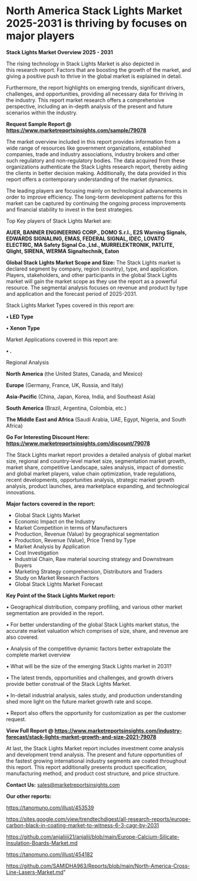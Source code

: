 # North America Stack Lights Market 2025-2031 is thriving by focuses on major players

<Strong> Stack Lights Market Overview 2025 - 2031</strong>

The rising technology in Stack Lights Market is also depicted in this research report. Factors that are boosting the growth of the market, and giving a positive push to thrive in the global market is explained in detail.

Furthermore, the report highlights on emerging trends, significant drivers, challenges, and opportunities, providing all necessary data for thriving in the industry. This report market research offers a comprehensive perspective, including an in-depth analysis of the present and future scenarios within the industry.

<strong>Request Sample Report @ <a href=https://www.marketreportsinsights.com/sample/79078>https://www.marketreportsinsights.com/sample/79078</a></strong>

The market overview included in this report provides information from a wide range of resources like government organizations, established companies, trade and industry associations, industry brokers and other such regulatory and non-regulatory bodies. The data acquired from these organizations authenticate the Stack Lights research report, thereby aiding the clients in better decision making. Additionally, the data provided in this report offers a contemporary understanding of the market dynamics.

The leading players are focusing mainly on technological advancements in order to improve efficiency. The long-term development patterns for this market can be captured by continuing the ongoing process improvements and financial stability to invest in the best strategies.

Top Key players of Stack Lights Market are:

<strong>AUER, BANNER ENGINEERING CORP., DOMO S.r.l., E2S Warning Signals, EDWARDS SIGNALING, EMAS, FEDERAL SIGNAL, IDEC, LOVATO ELECTRIC, MA Safety Signal Co.,Ltd., MURRELEKTRONIK, PATLITE, Qlight, SIRENA, WERMA Signaltechnik, Eaton</strong>

<strong><b>Global Stack Lights Market Scope and Size:</b></strong>
The Stack Lights market is declared segment by company, region (country), type, and application. Players, stakeholders, and other participants in the global Stack Lights market will gain the market scope as they use the report as a powerful resource. The segmental analysis focuses on revenue and product by type and application and the forecast period of 2025-2031.

Stack Lights Market Types covered in this report are:

<strong>• LED Type

• Xenon Type</strong>

Market Applications covered in this report are:

<strong>• .</strong> 

Regional Analysis

<strong>North America</strong> (the United States, Canada, and Mexico)

<strong>Europe</strong> (Germany, France, UK, Russia, and Italy)

<strong>Asia-Pacific</strong> (China, Japan, Korea, India, and Southeast Asia)

<strong>South America</strong> (Brazil, Argentina, Colombia, etc.)

<strong>The Middle East and Africa</strong> (Saudi Arabia, UAE, Egypt, Nigeria, and South Africa)

<strong>Go For Interesting Discount Here: <a href=https://www.marketreportsinsights.com/discount/79078>https://www.marketreportsinsights.com/discount/79078</a></strong>

The Stack Lights market report provides a detailed analysis of global market size, regional and country-level market size, segmentation market growth, market share, competitive Landscape, sales analysis, impact of domestic and global market players, value chain optimization, trade regulations, recent developments, opportunities analysis, strategic market growth analysis, product launches, area marketplace expanding, and technological innovations.

<strong><b>Major factors covered in the report:</b></strong>
<ul>
  <li>Global Stack Lights Market </li>
  <li>Economic Impact on the Industry</li>
  <li>Market Competition in terms of Manufacturers</li>
  <li>Production, Revenue (Value) by geographical segmentation</li>
  <li>Production, Revenue (Value), Price Trend by Type</li>
  <li>Market Analysis by Application</li>
  <li>Cost Investigation</li>
  <li>Industrial Chain, Raw material sourcing strategy and Downstream Buyers</li>
  <li>Marketing Strategy comprehension, Distributors and Traders</li>
  <li>Study on Market Research Factors</li>
  <li>Global Stack Lights Market Forecast</li>
</ul>

<strong><b>Key Point of the Stack Lights Market report:</b></strong>

• Geographical distribution, company profiling, and various other market segmentation are provided in the report.

• For better understanding of the global Stack Lights market status, the accurate market valuation which comprises of size, share, and revenue are also covered.

• Analysis of the competitive dynamic factors better extrapolate the complete market overview

• What will be the size of the emerging Stack Lights market in 2031?

• The latest trends, opportunities and challenges, and growth drivers provide better construal of the Stack Lights Market.

• In-detail industrial analysis, sales study, and production understanding shed more light on the future market growth rate and scope.

• Report also offers the opportunity for customization as per the customer request.

<strong><b>View Full Report @ <a href=https://www.marketreportsinsights.com/industry-forecast/stack-lights-market-growth-and-size-2021-79078>https://www.marketreportsinsights.com/industry-forecast/stack-lights-market-growth-and-size-2021-79078</a></b></strong>


At last, the Stack Lights Market report includes investment come analysis and development trend analysis. The present and future opportunities of the fastest growing international industry segments are coated throughout this report. This report additionally presents product specification, manufacturing method, and product cost structure, and price structure.

<strong>Contact Us:</strong>
sales@marketreportsinsights.com

<strong>Our other reports:</strong>

<a href=https://tanomuno.com/illust/453539>https://tanomuno.com/illust/453539</a>

<a href=https://sites.google.com/view/trendtechdigest/all-research-reports/europe-carbon-black-in-coating-market-to-witness-6-3-cagr-by-2031>https://sites.google.com/view/trendtechdigest/all-research-reports/europe-carbon-black-in-coating-market-to-witness-6-3-cagr-by-2031</a>

<a href=https://github.com/anjaliiii21/anjalii/blob/main/Europe-Calcium-Silicate-Insulation-Boards-Market.md>https://github.com/anjaliiii21/anjalii/blob/main/Europe-Calcium-Silicate-Insulation-Boards-Market.md</a>

<a href=https://tanomuno.com/illust/454182>https://tanomuno.com/illust/454182</a>

<a href=https://github.com/SAMIDHA963/Reports/blob/main/North-America-Cross-Line-Lasers-Market.md>https://github.com/SAMIDHA963/Reports/blob/main/North-America-Cross-Line-Lasers-Market.md</a>"
